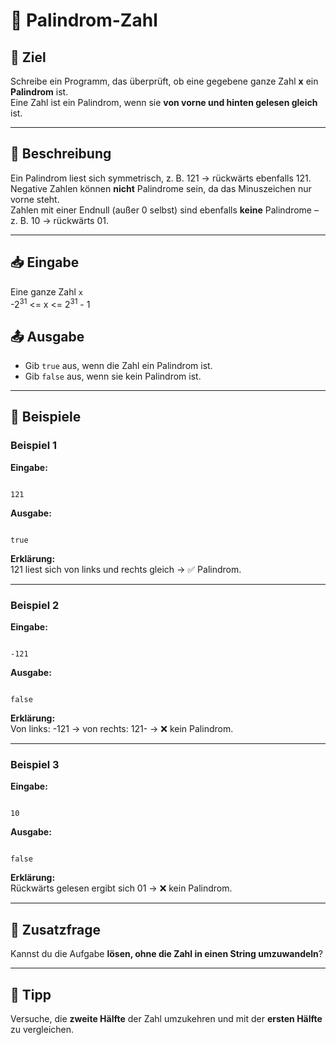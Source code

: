 # 🔢 Palindrom-Zahl

## 🎯 Ziel  
Schreibe ein Programm, das überprüft, ob eine gegebene ganze Zahl **x** ein **Palindrom** ist.  
Eine Zahl ist ein Palindrom, wenn sie **von vorne und hinten gelesen gleich** ist.

---

## 🧩 Beschreibung  
Ein Palindrom liest sich symmetrisch, z. B. 121 → rückwärts ebenfalls 121.  
Negative Zahlen können **nicht** Palindrome sein, da das Minuszeichen nur vorne steht.  
Zahlen mit einer Endnull (außer 0 selbst) sind ebenfalls **keine** Palindrome – z. B. 10 → rückwärts 01.

---

## 📥 Eingabe  
Eine ganze Zahl `x`  
-2<sup>31</sup> <= x <= 2<sup>31</sup> - 1

## 📤 Ausgabe  
- Gib `true` aus, wenn die Zahl ein Palindrom ist.  
- Gib `false` aus, wenn sie kein Palindrom ist.

---

## 🧮 Beispiele

### Beispiel 1
**Eingabe:**  
```

121

```
**Ausgabe:**  
```

true

```
**Erklärung:**  
121 liest sich von links und rechts gleich → ✅ Palindrom.

---

### Beispiel 2
**Eingabe:**  
```

-121

```
**Ausgabe:**  
```

false

```
**Erklärung:**  
Von links: -121 → von rechts: 121- → ❌ kein Palindrom.

---

### Beispiel 3
**Eingabe:**  
```

10

```
**Ausgabe:**  
```

false

```
**Erklärung:**  
Rückwärts gelesen ergibt sich 01 → ❌ kein Palindrom.

---

## 💭 Zusatzfrage  
Kannst du die Aufgabe **lösen, ohne die Zahl in einen String umzuwandeln**?

---

## 🧠 Tipp  
Versuche, die **zweite Hälfte** der Zahl umzukehren und mit der **ersten Hälfte** zu vergleichen.
